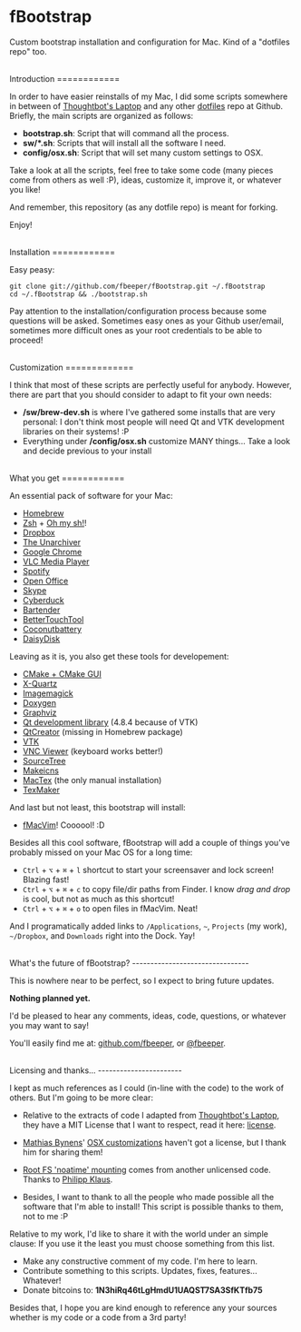 fBootstrap
==========

Custom bootstrap installation and configuration for Mac. Kind of a "dotfiles
repo" too.

<br />
Introduction
============

In order to have easier reinstalls of my Mac, I did some scripts somewhere in
between of [Thoughtbot's Laptop](https://github.com/thoughtbot/laptop) and any
other [dotfiles](http://dotfiles.github.com) repo at Github. Briefly, the main
scripts are organized as follows:

* **bootstrap.sh**: Script that will command all the process.
* **sw/*.sh**: Scripts that will install all the software I need.
* **config/osx.sh**: Script that will set many custom settings to OSX.

Take a look at all the scripts, feel free to take some code (many pieces come
from others as well :P), ideas, customize it, improve it, or whatever you like!

And remember, this repository (as any dotfile repo) is meant for forking.

Enjoy!

<br />
Installation
============

Easy peasy:

	git clone git://github.com/fbeeper/fBootstrap.git ~/.fBootstrap 
	cd ~/.fBootstrap && ./bootstrap.sh

Pay attention to the installation/configuration process because some questions
will be asked. Sometimes easy ones as your Github user/email, sometimes more
difficult ones as your root credentials to be able to proceed!

<br />
Customization
=============

I think that most of these scripts are perfectly useful for anybody. However,
there are part that you should consider to adapt to fit your own needs: 

* **/sw/brew-dev.sh** is where I've gathered some installs that are very
  personal: I don't think most people will need Qt and VTK development libraries
  on their systems! :P
* Everything under **/config/osx.sh** customize MANY things... Take a look and
  decide previous to your install

<br />
What you get
============

An essential pack of software for your Mac:

* [Homebrew](http://mxcl.github.com/homebrew/)
* [Zsh](http://www.zsh.org) + [Oh my
  sh!](https://github.com/robbyrussell/oh-my-zsh)!
* [Dropbox](https://www.dropbox.com) 
* [The Unarchiver](http://wakaba.c3.cx/s/apps/unarchiver.html) 
* [Google Chrome](https://www.google.com/intl/en/chrome/browser/)
* [VLC Media Player](http://www.videolan.org/vlc/)
* [Spotify](https://www.spotify.com/)
* [Open Office](http://www.openoffice.org)
* [Skype](http://www.skype.com/)
* [Cyberduck](http://cyberduck.ch)
* [Bartender](http://www.macbartender.com)
* [BetterTouchTool](http://blog.boastr.net)
* [Coconutbattery](http://www.coconut-flavour.com/coconutbattery/)
* [DaisyDisk](http://www.daisydiskapp.com)

Leaving as it is, you also get these tools for developement:

* [CMake + CMake GUI](http://www.cmake.org)
* [X-Quartz](http://xquartz.macosforge.org)
* [Imagemagick](http://www.imagemagick.org)
* [Doxygen](http://www.stack.nl/~dimitri/doxygen/)
* [Graphviz](http://www.graphviz.org)
* [Qt development library](http://qt-project.org) (4.8.4 because of VTK)
* [QtCreator](http://qt-project.org) (missing in Homebrew package)
* [VTK](http://www.vtk.org)
* [VNC Viewer](http://www.realvnc.com) (keyboard works better!)
* [SourceTree](http://www.sourcetreeapp.com)
* [Makeicns](http://www.amnoid.de/icns/makeicns.html)
* [MacTex](http://tug.org/mactex/) (the only manual installation)
* [TexMaker](http://www.xm1math.net/texmaker/)

And last but not least, this bootstrap will install:

* [fMacVim](https://github.com/fbeeper/fMacVim)! Coooool! :D

Besides all this cool software, fBootstrap will add a couple of things you've
probably missed on your Mac OS for a long time:

* ``Ctrl`` + ``⌥`` + ``⌘`` + ``l`` shortcut to start your screensaver and lock
  screen! Blazing fast!
* ``Ctrl`` + ``⌥`` + ``⌘`` + ``c`` to copy file/dir paths from Finder. I know
  *drag and drop* is cool, but not as much as this shortcut!
* ``Ctrl`` + ``⌥`` + ``⌘`` + ``o`` to open files in fMacVim. Neat!  
  
And I programatically added links to ``/Applications``, ``~``, ``Projects`` (my
work), ``~/Dropbox``, and ``Downloads`` right into the Dock. Yay!

<br /> 
What's the future of fBootstrap?
--------------------------------

This is nowhere near to be perfect, so I expect to bring future updates.

**Nothing planned yet.**

I'd be pleased to hear any comments, ideas, code, questions, or whatever you may
want to say!

You'll easily find me at: [github.com/fbeeper](https://github.com/fbeeper), or
[@fbeeper](http://twitter.com/fbeeper).

<br />
Licensing and thanks...
-----------------------

I kept as much references as I could (in-line with the code) to the work of
others. But I'm going to be more clear: 

* Relative to the extracts of code I adapted from [Thoughtbot's
  Laptop](https://github.com/thoughtbot/laptop), they have a MIT License that I
  want to respect, read it here:
  [license](https://raw.github.com/thoughtbot/laptop/master/LICENSE).

* [Mathias Bynens](https://github.com/mathiasbynens/)' [OSX
  customizations](https://github.com/mathiasbynens/dotfiles/blob/master/.osx)
  haven't got a license, but I thank him for sharing them! 
  
* [Root FS 'noatime' mounting](https://gist.github.com/pklaus/931579) comes from
  another unlicensed code. Thanks to [Philipp
  Klaus](https://gist.github.com/pklaus/931579).

* Besides, I want to thank to all the people who made possible all the software
  that I'm able to install! This script is possible thanks to them, not to me :P
  

Relative to my work, I'd like to share it with the world under an simple clause:
If you use it the least you must choose something from this list.

* Make any constructive comment of my code. I'm here to learn.
* Contribute something to this scripts. Updates, fixes, features... Whatever!
* Donate bitcoins to: **1N3hiRq46tLgHmdU1UAQST7SA3SfKTfb75**

Besides that, I hope you are kind enough to reference any your sources whether
is my code or a code from a 3rd party!
